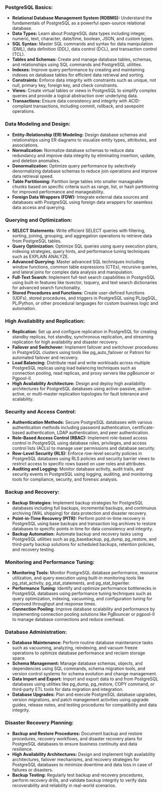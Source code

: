 ### PostgreSQL Basics:
- **Relational Database Management System (RDBMS):** Understand the fundamentals of PostgreSQL as a powerful open-source relational database.
- **Data Types:** Learn about PostgreSQL data types including integer, numeric, text, character, date/time, boolean, JSON, and custom types.
- **SQL Syntax:** Master SQL commands and syntax for data manipulation (DML), data definition (DDL), data control (DCL), and transaction control (TCL).
- **Tables and Schemas:** Create and manage database tables, schemas, and relationships using SQL commands and PostgreSQL utilities.
- **Indexes:** Improve query performance by creating and maintaining indexes on database tables for efficient data retrieval and sorting.
- **Constraints:** Enforce data integrity with constraints such as unique, not null, primary key, foreign key, and check constraints.
- **Views:** Create virtual tables or views in PostgreSQL to simplify complex queries and provide a logical abstraction over underlying data.
- **Transactions:** Ensure data consistency and integrity with ACID-compliant transactions, including commit, rollback, and savepoint operations.

### Data Modeling and Design:
- **Entity-Relationship (ER) Modeling:** Design database schemas and relationships using ER diagrams to visualize entity types, attributes, and associations.
- **Normalization:** Normalize database schemas to reduce data redundancy and improve data integrity by eliminating insertion, update, and deletion anomalies.
- **Denormalization:** Optimize query performance by selectively denormalizing database schemas to reduce join operations and improve data retrieval speed.
- **Table Partitioning:** Partition large tables into smaller manageable chunks based on specific criteria such as range, list, or hash partitioning for improved performance and manageability.
- **Foreign Data Wrappers (FDW):** Integrate external data sources and databases with PostgreSQL using foreign data wrappers for seamless data access and querying.

### Querying and Optimization:
- **SELECT Statements:** Write efficient SELECT queries with filtering, sorting, joining, grouping, and aggregation operations to retrieve data from PostgreSQL tables.
- **Query Optimization:** Optimize SQL queries using query execution plans, indexing strategies, query hints, and performance tuning techniques such as EXPLAIN ANALYZE.
- **Advanced Querying:** Master advanced SQL techniques including window functions, common table expressions (CTEs), recursive queries, and lateral joins for complex data analysis and manipulation.
- **Full-Text Search:** Implement full-text search capabilities in PostgreSQL using built-in features like tsvector, tsquery, and text search dictionaries for advanced search functionality.
- **Stored Procedures and Functions:** Create user-defined functions (UDFs), stored procedures, and triggers in PostgreSQL using PL/pgSQL, PL/Python, or other procedural languages for custom business logic and automation.

### High Availability and Replication:
- **Replication:** Set up and configure replication in PostgreSQL for creating standby replicas, hot standby, synchronous replication, and streaming replication for high availability and disaster recovery.
- **Failover and Switchover:** Implement failover and switchover procedures in PostgreSQL clusters using tools like pg_auto_failover or Patroni for automated failover and recovery.
- **Load Balancing:** Distribute read and write workloads across multiple PostgreSQL replicas using load balancing techniques such as connection pooling, read replicas, and proxy servers like pgBouncer or Pgpool-II.
- **High Availability Architecture:** Design and deploy high availability architectures for PostgreSQL databases using active-passive, active-active, or multi-master replication topologies for fault tolerance and scalability.

### Security and Access Control:
- **Authentication Methods:** Secure PostgreSQL databases with various authentication methods including password authentication, certificate-based authentication, LDAP authentication, and peer authentication.
- **Role-Based Access Control (RBAC):** Implement role-based access control in PostgreSQL using database roles, privileges, and access control lists (ACLs) to manage user permissions and database security.
- **Row-Level Security (RLS):** Enforce row-level security policies in PostgreSQL databases using RLS policies and security barrier views to restrict access to specific rows based on user roles and attributes.
- **Auditing and Logging:** Monitor database activity, audit trails, and security events in PostgreSQL using logging, auditing, and monitoring tools for compliance, security, and forensic analysis.

### Backup and Recovery:
- **Backup Strategies:** Implement backup strategies for PostgreSQL databases including full backups, incremental backups, and continuous archiving (WAL shipping) for data protection and disaster recovery.
- **Point-in-Time Recovery (PITR):** Perform point-in-time recovery in PostgreSQL using base backups and transaction log archives to restore databases to specific points in time for data consistency and integrity.
- **Backup Automation:** Automate backup and recovery tasks using PostgreSQL utilities such as pg_basebackup, pg_dump, pg_restore, and third-party backup solutions for scheduled backups, retention policies, and recovery testing.

### Monitoring and Performance Tuning:
- **Monitoring Tools:** Monitor PostgreSQL database performance, resource utilization, and query execution using built-in monitoring tools like pg_stat_activity, pg_stat_statements, and pg_stat_bgwriter.
- **Performance Tuning:** Identify and optimize performance bottlenecks in PostgreSQL databases using performance tuning techniques such as query optimization, indexing, vacuuming, and configuration tuning for improved throughput and response times.
- **Connection Pooling:** Improve database scalability and performance by implementing connection pooling solutions like PgBouncer or pgpool-II to manage database connections and reduce overhead.

### Database Administration:
- **Database Maintenance:** Perform routine database maintenance tasks such as vacuuming, analyzing, reindexing, and vacuum freeze operations to optimize database performance and reclaim storage space.
- **Schema Management:** Manage database schemas, objects, and dependencies using SQL commands, schema migration tools, and version control systems for schema evolution and change management.
- **Data Import and Export:** Import and export data to and from PostgreSQL databases using utilities like pg_dump, pg_restore, COPY command, or third-party ETL tools for data migration and integration.
- **Database Upgrades:** Plan and execute PostgreSQL database upgrades, version migrations, and patch management activities using upgrade guides, release notes, and testing procedures for compatibility and data integrity.

### Disaster Recovery Planning:
- **Backup and Restore Procedures:** Document backup and restore procedures, recovery workflows, and disaster recovery plans for PostgreSQL databases to ensure business continuity and data resilience.
- **High Availability Architectures:** Design and implement high availability architectures, failover mechanisms, and recovery strategies for PostgreSQL databases to minimize downtime and data loss in case of failures or disasters.
- **Backup Testing:** Regularly test backup and recovery procedures, perform recovery drills, and validate backup integrity to verify data recoverability and reliability in real-world scenarios.
